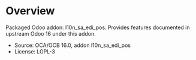 # Overview

Packaged Odoo addon: l10n_sa_edi_pos. Provides features documented in upstream Odoo 16 under this addon.

- Source: OCA/OCB 16.0, addon l10n_sa_edi_pos
- License: LGPL-3

